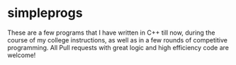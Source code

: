 # simpleprogs
These are a few programs that I have written in C++ till now, during the course of my college instructions, as well as in a few rounds of competitive programming.
All Pull requests with great logic and high efficiency code are welcome!
